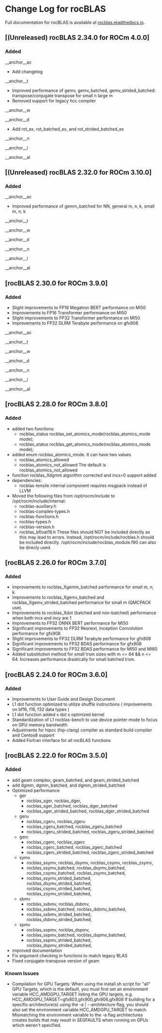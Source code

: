 # Change Log for rocBLAS

Full documentation for rocBLAS is available at [rocblas.readthedocs.io](https://rocblas.readthedocs.io/en/latest/).

## [(Unreleased) rocBLAS 2.34.0 for ROCm 4.0.0]
### Added
__anchor__ac
- Add changelog

__anchor__t
- Improved performance of gemv, gemv_batched, gemv_strided_batched: transpose/conjugate transpose for small n large m
- Removed support for legacy hcc compiler

__anchor__w

__anchor__d
- Add rot_ex, rot_batched_ex, and rot_strided_batched_ex

__anchor__n

__anchor__l

__anchor__al



## [(Unreleased) rocBLAS 2.32.0 for ROCm 3.10.0]
### Added
__anchor__ac
- Improved performance of gemm_batched for NN, general m, n, k, small m, n, k

__anchor__t

__anchor__w

__anchor__d

__anchor__n

__anchor__l

__anchor__al



## [rocBLAS 2.30.0 for ROCm 3.9.0]
### Added
- Slight improvements to FP16 Megatron BERT performance on MI50
- Improvements to FP16 Transformer performance on MI50
- Slight improvements to FP32 Transformer performance on MI50
- Improvements to FP32 DLRM Terabyte performance on gfx908

__anchor__ac

__anchor__t

__anchor__w

__anchor__d

__anchor__n

__anchor__l

__anchor__al


## [rocBLAS 2.28.0 for ROCm 3.8.0]
### Added
- added two functions:
  - rocblas_status rocblas_set_atomics_mode(rocblas_atomics_mode mode);
  - rocblas_status rocblas_get_atomics_mode(rocblas_atomics_mode mode);
- added enum rocblas_atomics_mode. It can have two values
  - rocblas_atomics_allowed
  - rocblas_atomics_not_allowed
  The default is rocblas_atomics_not_allowed
- function rocblas_Xdgmm algorithm corrected and incx=0 support added
- dependencies:
  - rocblas-tensile internal component requires msgpack instead of LLVM
- Moved the following files from /opt/rocm/include to /opt/rocm/include/internal:
  - rocblas-auxillary.h
  - rocblas-complex-types.h
  - rocblas-functions.h
  - rocblas-types.h
  - rocblas-version.h
  - rocblas_bfloat16.h
  These files should NOT be included directly as this may lead to errors. Instead, /opt/rocm/include/rocblas.h should be included directly. /opt/rocm/include/rocblas_module.f90 can also be direcly used.

## [rocBLAS 2.26.0 for ROCm 3.7.0]
### Added
- Improvements to rocblas_Xgemm_batched performance for small m, n, k.
- Improvements to rocblas_Xgemv_batched  and rocblas_Xgemv_strided_batched performance for small m (QMCPACK use).
- Improvements to rocblas_Xdot (batched and non-batched) performance when both incx and incy are 1
- Improvements to FP32 ONNX BERT performance for MI50
- Significant improvements to FP32 Resnext, Inception Convolution performance for gfx908
- Slight improvements to FP32 DLRM Terabyte performance for gfx908
- Significant improvements to FP32 BDAS performance for gfx908
- Significant improvements to FP32 BDAS performance for MI50 and MI60
- Added substitution method for small trsm sizes with m <= 64 && n <= 64. Increases performance drastically for small batched trsm.

## [rocBLAS 2.24.0 for ROCm 3.6.0]
### Added
- Improvements to User Guide and Design Document
- L1 dot function optimized to utilize shuffle instructions (  improvements on bf16, f16, f32 data types )
- L1 dot function added x dot x optimized kernel
- Standardization of L1 rocblas-bench to use device pointer mode to focus on GPU memory bandwidth
- Adjustments for hipcc (hip-clang) compiler as standard build compiler and Centos8 support
- Added Fortran interface for all rocBLAS functions

## [rocBLAS 2.22.0 for ROCm 3.5.0]
### Added
- add geam complex, geam_batched, and geam_strided_batched
- add dgmm, dgmm_batched, and dgmm_strided_batched
- Optimized performance
  - ger
    - rocblas_sger, rocblas_dger,
    - rocblas_sger_batched, rocblas_dger_batched
    - rocblas_sger_strided_batched, rocblas_dger_strided_batched
  - geru
    - rocblas_cgeru, rocblas_zgeru
    - rocblas_cgeru_batched, rocblas_zgeru_batched
    - rocblas_cgeru_strided_batched, rocblas_zgeru_strided_batched
  - gerc
    - rocblas_cgerc, rocblas_zgerc
    - rocblas_cgerc_batched, rocblas_zgerc_batched
    - rocblas_cgerc_strided_batched, rocblas_zgerc_strided_batched
  - symv
    - rocblas_ssymv, rocblas_dsymv, rocblas_csymv, rocblas_zsymv,
    - rocblas_ssymv_batched, rocblas_dsymv_batched, rocblas_csymv_batched, rocblas_zsymv_batched,
    - rocblas_ssymv_strided_batched, rocblas_dsymv_strided_batched, rocblas_csymv_strided_batched, rocblas_zsymv_strided_batched,
  - sbmv
    - rocblas_ssbmv, rocblas_dsbmv,
    - rocblas_ssbmv_batched, rocblas_dsbmv_batched,
    - rocblas_ssbmv_strided_batched, rocblas_dsbmv_strided_batched,
  - spmv
    - rocblas_sspmv, rocblas_dspmv,
    - rocblas_sspmv_batched, rocblas_dspmv_batched,
    - rocblas_sspmv_strided_batched, rocblas_dspmv_strided_batched,
- improved documentation
- Fix argument checking in functions to match legacy BLAS
- Fixed conjugate-transpose version of geam

### Known Issues
- Compilation for GPU Targets:
When using the install.sh script for "all" GPU Targets, which is the default, you must first set an environment variable HCC_AMDGPU_TARGET listing the GPU targets, e.g.  HCC_AMDGPU_TARGET=gfx803,gfx900,gfx906,gfx908
If building for a specific architecture(s) using the  -a | --architecture flag, you should also set the environment variable HCC_AMDGPU_TARGET to match.
Mismatching the environment variable to the -a flag architectures creates builds that may result in SEGFAULTS when running on GPUs which weren't specified.
